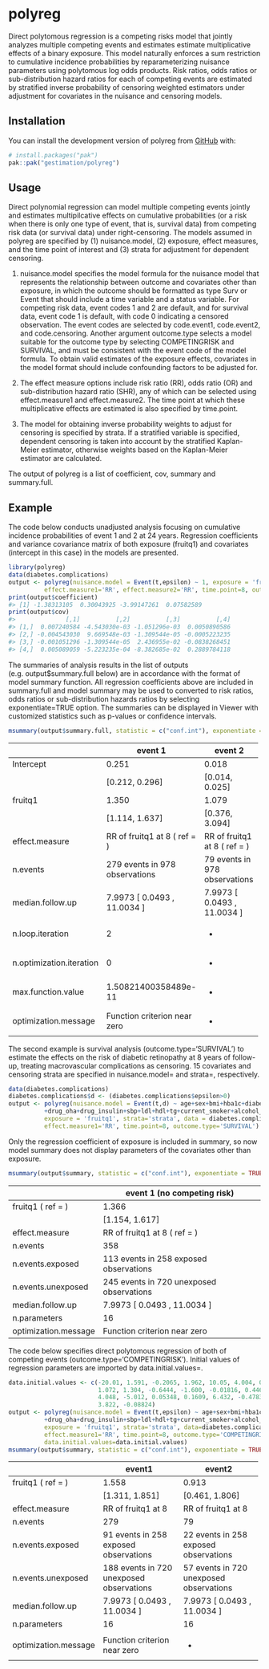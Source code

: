 
<!-- README.md is generated from README.Rmd. Please edit that file -->

# polyreg

<!-- badges: start -->
<!-- badges: end -->

Direct polytomous regression is a competing risks model that jointly
analyzes multiple competing events and estimates estimate multiplicative
effects of a binary exposure. This model naturally enforces a sum
restriction to cumulative incidence probabilities by reparameterizing
nuisance parameters using polytomous log odds products. Risk ratios,
odds ratios or sub-distribution hazard ratios for each of competing
events are estimated by stratified inverse probability of censoring
weighted estimators under adjustment for covariates in the nuisance and
censoring models.

## Installation

You can install the development version of polyreg from
[GitHub](https://github.com/) with:

``` r
# install.packages("pak")
pak::pak("gestimation/polyreg")
```

## Usage

Direct polynomial regression can model multiple competing events jointly
and estimates multipilcative effects on cumulative probabilities (or a
risk when there is only one type of event, that is, survival data) from
competing risk data (or survival data) under right-censoring. The models
assumed in polyreg are specified by (1) nuisance.model, (2) exposure,
effect measures, and the time point of interest and (3) strata for
adjustment for dependent censoring.

1)  nuisance.model specifies the model formula for the nuisance model
    that represents the relationship between outcome and covariates
    other than exposure, in which the outcome should be formatted as
    type Surv or Event that should include a time variable and a status
    variable. For competing risk data, event codes 1 and 2 are default,
    and for survival data, event code 1 is default, with code 0
    indicating a censored observation. The event codes are selected by
    code.event1, code.event2, and code.censoring. Another argument
    outcome.type selects a model suitable for the outcome type by
    selecting COMPETINGRISK and SURVIVAL, and must be consistent with
    the event code of the model formula. To obtain valid estimates of
    the exposure effects, covariates in the model format should include
    confounding factors to be adjusted for.

2)  The effect measure options include risk ratio (RR), odds ratio (OR)
    and sub-distribution hazard ratio (SHR), any of which can be
    selected using effect.measure1 and effect.measure2. The time point
    at which these multiplicative effects are estimated is also
    specified by time.point.

3)  The model for obtaining inverse probability weights to adjust for
    censoring is specified by strata. If a stratified variable is
    specified, dependent censoring is taken into account by the
    stratified Kaplan-Meier estimator, otherwise weights based on the
    Kaplan-Meier estimator are calculated.

The output of polyreg is a list of coefficient, cov, summary and
summary.full.

## Example

The code below conducts unadjusted analysis focusing on cumulative
incidence probabilities of event 1 and 2 at 24 years. Regression
coefficients and variance covariance matrix of both exposure (fruitq1)
and covariates (intercept in this case) in the models are presented.

``` r
library(polyreg)
data(diabetes.complications)
output <- polyreg(nuisance.model = Event(t,epsilon) ~ 1, exposure = 'fruitq1', data = diabetes.complications,
          effect.measure1='RR', effect.measure2='RR', time.point=8, outcome.type='C')
print(output$coefficient)
#> [1] -1.38313105  0.30043925 -3.99147261  0.07582589
print(output$cov)
#>              [,1]          [,2]          [,3]          [,4]
#> [1,]  0.007240584 -4.543030e-03 -1.051296e-03  0.0050890586
#> [2,] -0.004543030  9.669548e-03 -1.309544e-05 -0.0005223235
#> [3,] -0.001051296 -1.309544e-05  2.436955e-02 -0.0838268451
#> [4,]  0.005089059 -5.223235e-04 -8.382685e-02  0.2889784118
```

The summaries of analysis results in the list of outputs
(e.g. output\$summary.full below) are in accordance with the format of
model summary function. All regression coefficients above are included
in summary.full and model summary may be used to converted to risk
ratios, odds ratios or sub-distribution hazards ratios by selecting
exponentiate=TRUE option. The summaries can be displayed in Viewer with
customized statistics such as p-values or confidence intervals.

``` r
msummary(output$summary.full, statistic = c("conf.int"), exponentiate = TRUE)
```

<table style="width:99%;">
<colgroup>
<col style="width: 29%" />
<col style="width: 35%" />
<col style="width: 34%" />
</colgroup>
<thead>
<tr class="header">
<th></th>
<th>event 1</th>
<th>event 2</th>
</tr>
</thead>
<tbody>
<tr class="odd">
<td>Intercept</td>
<td>0.251</td>
<td>0.018</td>
</tr>
<tr class="even">
<td></td>
<td>[0.212, 0.296]</td>
<td>[0.014, 0.025]</td>
</tr>
<tr class="odd">
<td>fruitq1</td>
<td>1.350</td>
<td>1.079</td>
</tr>
<tr class="even">
<td></td>
<td>[1.114, 1.637]</td>
<td>[0.376, 3.094]</td>
</tr>
<tr class="odd">
<td>effect.measure</td>
<td>RR of fruitq1 at 8 ( ref = )</td>
<td>RR of fruitq1 at 8 ( ref = )</td>
</tr>
<tr class="even">
<td>n.events</td>
<td>279 events in 978 observations</td>
<td>79 events in 978 observations</td>
</tr>
<tr class="odd">
<td>median.follow.up</td>
<td>7.9973 [ 0.0493 , 11.0034 ]</td>
<td>7.9973 [ 0.0493 , 11.0034 ]</td>
</tr>
<tr class="even">
<td>n.loop.iteration</td>
<td>2</td>
<td><ul>
<li></li>
</ul></td>
</tr>
<tr class="odd">
<td>n.optimization.iteration</td>
<td>0</td>
<td><ul>
<li></li>
</ul></td>
</tr>
<tr class="even">
<td>max.function.value</td>
<td>1.50821400358489e-11</td>
<td><ul>
<li></li>
</ul></td>
</tr>
<tr class="odd">
<td>optimization.message</td>
<td>Function criterion near zero</td>
<td><ul>
<li></li>
</ul></td>
</tr>
</tbody>
</table>

The second example is survival analysis (outcome.type=‘SURVIVAL’) to
estimate the effects on the risk of diabetic retinopathy at 8 years of
follow-up, treating macrovascular complications as censoring. 15
covariates and censoring strata are specified in nuisance.model= and
strata=, respectively.

``` r
data(diabetes.complications)
diabetes.complications$d <- (diabetes.complications$epsilon>0)
output <- polyreg(nuisance.model = Event(t,d) ~ age+sex+bmi+hba1c+diabetes_duration
          +drug_oha+drug_insulin+sbp+ldl+hdl+tg+current_smoker+alcohol_drinker+ltpa, 
          exposure = 'fruitq1', strata='strata', data = diabetes.complications,
          effect.measure1='RR', time.point=8, outcome.type='SURVIVAL')
```

Only the regression coefficient of exposure is included in summary, so
now model summary does not display parameters of the covariates other
than exposure.

``` r
msummary(output$summary, statistic = c("conf.int"), exponentiate = TRUE)
```

|                      | event 1 (no competing risk)              |
|----------------------|------------------------------------------|
| fruitq1 ( ref = )    | 1.366                                    |
|                      | \[1.154, 1.617\]                         |
| effect.measure       | RR of fruitq1 at 8 ( ref = )             |
| n.events             | 358                                      |
| n.events.exposed     | 113 events in 258 exposed observations   |
| n.events.unexposed   | 245 events in 720 unexposed observations |
| median.follow.up     | 7.9973 \[ 0.0493 , 11.0034 \]            |
| n.parameters         | 16                                       |
| optimization.message | Function criterion near zero             |

The code below specifies direct polytomous regression of both of
competing events (outcome.type=‘COMPETINGRISK’). Initial values of
regression parameters are imported by data.initial.values=.

``` r
data.initial.values <- c(-20.01, 1.591, -0.2065, 1.962, 10.05, 4.004, 0.9624, 1.582, 2.414, -0.02140,
                         1.072, 1.304, -0.6444, -1.600, -0.01816, 0.4460, -29.25, 6.586, -1.090, 3.515,
                         4.048, -5.012, 0.05348, 0.1609, 6.432, -0.4783, -3.230, -4.135, 1.451, 0.04964,
                         3.822, -0.08824)
output <- polyreg(nuisance.model = Event(t,epsilon) ~ age+sex+bmi+hba1c+diabetes_duration
          +drug_oha+drug_insulin+sbp+ldl+hdl+tg+current_smoker+alcohol_drinker+ltpa, 
          exposure = 'fruitq1', strata='strata', data=diabetes.complications,
          effect.measure1='RR', time.point=8, outcome.type='COMPETINGRISK',
          data.initial.values=data.initial.values)
msummary(output$summary, statistic = c("conf.int"), exponentiate = TRUE)
```

<table style="width:99%;">
<colgroup>
<col style="width: 21%" />
<col style="width: 39%" />
<col style="width: 38%" />
</colgroup>
<thead>
<tr class="header">
<th></th>
<th>event1</th>
<th>event2</th>
</tr>
</thead>
<tbody>
<tr class="odd">
<td>fruitq1 ( ref = )</td>
<td>1.558</td>
<td>0.913</td>
</tr>
<tr class="even">
<td></td>
<td>[1.311, 1.851]</td>
<td>[0.461, 1.806]</td>
</tr>
<tr class="odd">
<td>effect.measure</td>
<td>RR of fruitq1 at 8</td>
<td>RR of fruitq1 at 8</td>
</tr>
<tr class="even">
<td>n.events</td>
<td>279</td>
<td>79</td>
</tr>
<tr class="odd">
<td>n.events.exposed</td>
<td>91 events in 258 exposed observations</td>
<td>22 events in 258 exposed observations</td>
</tr>
<tr class="even">
<td>n.events.unexposed</td>
<td>188 events in 720 unexposed observations</td>
<td>57 events in 720 unexposed observations</td>
</tr>
<tr class="odd">
<td>median.follow.up</td>
<td>7.9973 [ 0.0493 , 11.0034 ]</td>
<td>7.9973 [ 0.0493 , 11.0034 ]</td>
</tr>
<tr class="even">
<td>n.parameters</td>
<td>16</td>
<td>16</td>
</tr>
<tr class="odd">
<td>optimization.message</td>
<td>Function criterion near zero</td>
<td><ul>
<li></li>
</ul></td>
</tr>
</tbody>
</table>
